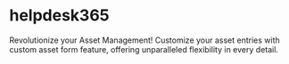 # helpdesk365
Revolutionize your Asset Management! Customize your asset entries with custom asset form feature, offering unparalleled flexibility in every detail.
